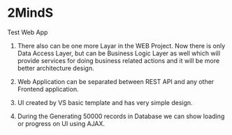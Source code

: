# 2MindS
Test Web App

1. There also can be one more Layar in the WEB Project. 
Now there is only Data Access Layer, but can be Business Logic Layer as well
which will provide services for doing business related actions and it will be more better architecture design.

2. Web Application can be separated between REST API and any other Frontend application.

3. UI created by VS basic template and has very simple design.

4. During the Generating 50000 records in Database we can show loading or progress on UI using AJAX.
